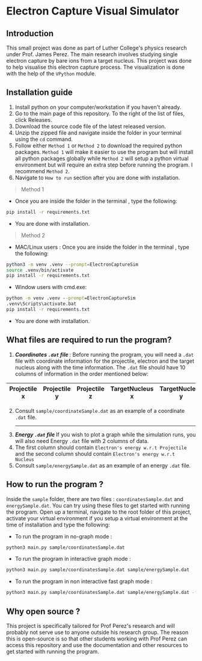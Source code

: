 # Electron Capture Visual Simulator

## Introduction
This small project was done as part of Luther College's physics research under Prof. James Perez. The main research involves studying single electron capture by bare ions from a target nucleus. This project was done to help visualise this electron capture process. The visualization is done with the help of the `VPython` module.

## Installation guide
1. Install python on your computer/workstation if you haven't already.
2. Go to the main page of this repository. To the right of the list of files, click Releases.
3. Download the source code file of the latest released version.
4. Unzip the zipped file and navigate inside the folder in your terminal using the `cd` command.
5. Follow either `Method 1` or `Method 2` to download the required python packages. `Method 1` will make it easier to use the program but will install all python packages globally while `Method 2` will setup a python virtual environment but will require an extra step before running the program. I recommend `Method 2`.  
6. Navigate to `How to run` section after you are done with installation.

>Method 1

* Once you are inside the folder in the terminal , type the following:
```bash
pip install -r requirements.txt
```
* You are done with installation.

>Method 2

* MAC/Linux users : Once you are inside the folder in the terminal , type the following:
```bash
python3 -m venv .venv --prompt=ElectronCaptureSim
source .venv/bin/activate
pip install -r requirements.txt
```
* Window users with cmd.exe:
  
```bat
python -m venv .venv --prompt=ElectronCaptureSim
.venv\Scripts\activate.bat
pip install -r requirements.txt
```
* You are done with installation.

## What files are required to run the program?

1. <i><b>Coordinates `.dat` file </b></i> : Before running the program, you will need a `.dat` file with coordinate information for the projectile, electron and the target nucleus along with the time information. The `.dat` file should have 10 columns of information in the order mentioned below:
   
| Projectile x | Projectile y | Projectile z | TargetNucleus x | TargetNucleus y | TargetNucleus z | Electron x | Electron y | Electron z | Atomic Time
|-|-|-|-|-|-|-|-|-|-|

2. Consult `sample/coordinateSample.dat` as an example of a coordinate `.dat` file.
   <hr></hr>
3. <i><b>Energy `.dat` file </b></i> If you wish to plot a graph while the simulation runs, you will also need Energy `.dat`  file with 2 columns of data.
4. The first column should contain `Electron's energy w.r.t Projectile` and the second column should contain `Electron's energy w.r.t Nucleus`
5. Consult `sample/energySample.dat` as an example of an energy `.dat` file.

## How to run the program ?

Inside the `sample` folder, there are two files : `coordinatesSample.dat` and `energySample.dat`. You can try using these files to get started with running the program. Open up a terminal, navigate to the root folder of this project, activate your virtual environment if you setup a virtual environment at the time of installation and type the following:

* To run the program in no-graph mode : 

```bash
python3 main.py sample/coordinatesSample.dat
```

* To run the program in interactive graph mode :
  
```bash
python3 main.py sample/coordinatesSample.dat sample/energySample.dat
```

* To run the program in non interactive fast graph mode :
  
```bash
python3 main.py sample/coordinatesSample.dat sample/energySample.dat -f
```

## Why open source ?

This project is specifically tailored for Prof Perez's research and will probably not serve use to anyone outside his research group.
The reason this is open-source is so that other students working with Prof Perez can access this repository and use the documentation and other resources to get started with running the program.

